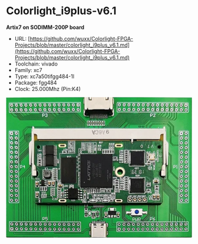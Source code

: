 # Colorlight_i9plus-v6.1
**Artix7 on SODIMM-200P board**

* URL: [https://github.com/wuxx/Colorlight-FPGA-Projects/blob/master/colorlight_i9plus_v6.1.md](https://github.com/wuxx/Colorlight-FPGA-Projects/blob/master/colorlight_i9plus_v6.1.md)
* Toolchain: vivado
* Family: xc7
* Type: xc7a50tifgg484-1l
* Package: fgg484
* Clock: 25.000Mhz (Pin:K4)

![board.png](board.png)

